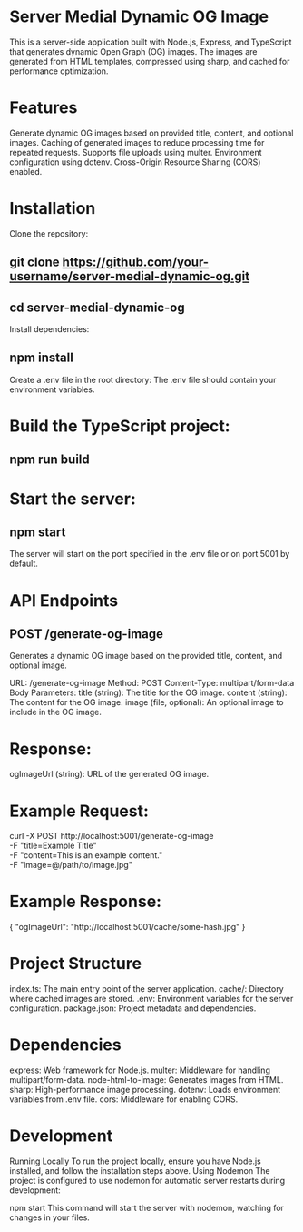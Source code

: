 # Server Medial Dynamic OG Image
 
This is a server-side application built with Node.js, Express, and TypeScript that generates dynamic Open Graph (OG) images. The images are generated from HTML templates, compressed using sharp, and cached for performance optimization.

# Features
Generate dynamic OG images based on provided title, content, and optional images.
Caching of generated images to reduce processing time for repeated requests.
Supports file uploads using multer.
Environment configuration using dotenv.
Cross-Origin Resource Sharing (CORS) enabled.

# Installation

Clone the repository:
## git clone https://github.com/your-username/server-medial-dynamic-og.git
## cd server-medial-dynamic-og

Install dependencies:
## npm install

Create a .env file in the root directory:
The .env file should contain your environment variables.

# Build the TypeScript project:
## npm run build

# Start the server:
## npm start
The server will start on the port specified in the .env file or on port 5001 by default.

# API Endpoints
## POST /generate-og-image
Generates a dynamic OG image based on the provided title, content, and optional image.

URL: /generate-og-image
Method: POST
Content-Type: multipart/form-data
Body Parameters:
title (string): The title for the OG image.
content (string): The content for the OG image.
image (file, optional): An optional image to include in the OG image.

# Response:
ogImageUrl (string): URL of the generated OG image.

# Example Request:

curl -X POST http://localhost:5001/generate-og-image \
  -F "title=Example Title" \
  -F "content=This is an example content." \
  -F "image=@/path/to/image.jpg"
  
# Example Response:

{
  "ogImageUrl": "http://localhost:5001/cache/some-hash.jpg"
}

# Project Structure
index.ts: The main entry point of the server application.
cache/: Directory where cached images are stored.
.env: Environment variables for the server configuration.
package.json: Project metadata and dependencies.

# Dependencies
express: Web framework for Node.js.
multer: Middleware for handling multipart/form-data.
node-html-to-image: Generates images from HTML.
sharp: High-performance image processing.
dotenv: Loads environment variables from .env file.
cors: Middleware for enabling CORS.

# Development
Running Locally
To run the project locally, ensure you have Node.js installed, and follow the installation steps above.
Using Nodemon
The project is configured to use nodemon for automatic server restarts during development:

npm start
This command will start the server with nodemon, watching for changes in your files.


